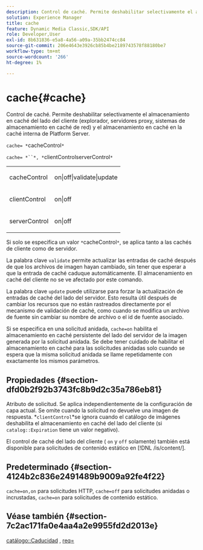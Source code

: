 ```yaml
---
description: Control de caché. Permite deshabilitar selectivamente el almacenamiento en caché del lado del cliente (explorador, servidores proxy, sistemas de almacenamiento en caché de red) y el almacenamiento en caché en la caché interna de Platform Server.
solution: Experience Manager
title: cache
feature: Dynamic Media Classic,SDK/API
role: Developer,User
exl-id: 8b631836-e5a8-4a56-a09a-35bb2474cc84
source-git-commit: 206e4643e3926cb85b4be2189743578f88180be7
workflow-type: tm+mt
source-wordcount: '266'
ht-degree: 1%

---
```


# cache{#cache}

Control de caché. Permite deshabilitar selectivamente el almacenamiento en caché del lado del cliente (explorador, servidores proxy, sistemas de almacenamiento en caché de red) y el almacenamiento en caché en la caché interna de Platform Server.

`cache= *`cacheControl`*`

`cache= *``*, *`clientControlserverControl`*`

<table id="simpletable_70ACECAEA02F400C83B598FA13F1D00B"> 
 <tr class="strow"> 
  <td class="stentry"> <p><span class="codeph"> <span class="varname"> cacheControl</span></span> </p> </td> 
  <td class="stentry"> <p><span class="codeph"> on|off|validate|update</span> </p> </td> 
 </tr> 
 <tr class="strow"> 
  <td class="stentry"> <p><span class="codeph"> <span class="varname"> clientControl</span></span> </p></td> 
  <td class="stentry"> <p><span class="codeph"> on|off</span> </p></td> 
 </tr> 
 <tr class="strow"> 
  <td class="stentry"> <p><span class="codeph"> <span class="varname"> serverControl</span></span> </p></td> 
  <td class="stentry"> <p><span class="codeph"> on|off</span> </p></td> 
 </tr> 
</table>

Si solo se especifica un valor `*`cacheControl`*`, se aplica tanto a las cachés de cliente como de servidor.

La palabra clave `validate` permite actualizar las entradas de caché después de que los archivos de imagen hayan cambiado, sin tener que esperar a que la entrada de caché caduque automáticamente. El almacenamiento en caché del cliente no se ve afectado por este comando.

La palabra clave `update` puede utilizarse para forzar la actualización de entradas de caché del lado del servidor. Esto resulta útil después de cambiar los recursos que no están rastreados directamente por el mecanismo de validación de caché, como cuando se modifica un archivo de fuente sin cambiar su nombre de archivo o el id de fuente asociado.

Si se especifica en una solicitud anidada, `cache=on` habilita el almacenamiento en caché persistente del lado del servidor de la imagen generada por la solicitud anidada. Se debe tener cuidado de habilitar el almacenamiento en caché para las solicitudes anidadas solo cuando se espera que la misma solicitud anidada se llame repetidamente con exactamente los mismos parámetros.

## Propiedades {#section-dfd0b2f92b3743fc8b9d2c35a786eb81}

Atributo de solicitud. Se aplica independientemente de la configuración de capa actual. Se omite cuando la solicitud no devuelve una imagen de respuesta. *`clientControl`*se ignora cuando el catálogo de imágenes deshabilita el almacenamiento en caché del lado del cliente (si `catalog::Expiration` tiene un valor negativo).

El control de caché del lado del cliente ( `on` y `off` solamente) también está disponible para solicitudes de contenido estático en [!DNL /is/content/].

## Predeterminado {#section-4124b2c836e2491489b9009a92fe4f22}

`cache=on,on` para solicitudes HTTP,  `cache=off` para solicitudes anidadas o incrustadas,  `cache=on` para solicitudes de contenido estático.

## Véase también {#section-7c2ac171fa0e4aa4a2e9955fd2d2013e}

[catálogo::Caducidad](../../../../../is-api/image-catalog/image-serving-api-ref/c-image-catalog-reference/c-image-svg-data-reference/c-image-data-reference/r-expiration-cat.md#reference-a7afd668ecbb4d2da65d86259aa6a28a) ,  [req=](../../../../../is-api/http-ref/image-serving-api-ref/c-http-protocol-reference/c-command-reference/r-req/r-req.md#reference-907cdb4a97034db7ad94695f25552e76)
